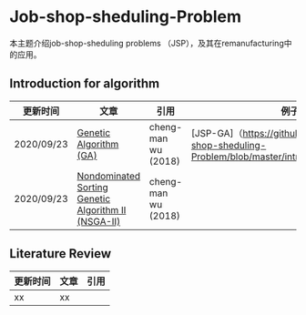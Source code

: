 # Job-shop-sheduling-Problem
本主题介绍job-shop-sheduling problems （JSP），及其在remanufacturing中的应用。
## Introduction for algorithm
| 更新时间| 文章 | 引用 | 例子 |
| --- | --- | --- | --- |
| 2020/09/23 | [Genetic Algorithm (GA)](https://github.com/wurmen/Genetic-Algorithm-for-Job-Shop-Scheduling-and-NSGA-II/blob/master/introduction/GA/GA.md) |cheng-man wu (2018)| [JSP-GA]（https://github.com/Yufan6/Job-shop-sheduling-Problem/blob/master/introduction/JSP_GA.py) |
| 2020/09/23 | [Nondominated Sorting Genetic Algorithm II (NSGA-II)](https://github.com/wurmen/Genetic-Algorithm-for-Job-Shop-Scheduling-and-NSGA-II/blob/master/introduction/NSGA-II/NSGA-II.md) |cheng-man wu (2018)| |
## Literature Review
| 更新时间| 文章 | 引用 |
| --- | --- | --- |
| xx | xx ||xx |
